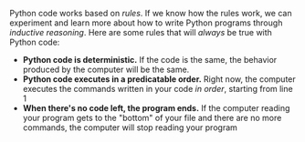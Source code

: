 Python code works based on *rules*. If we know how the rules work, we can experiment and learn more about how to write Python programs through *inductive reasoning*. Here are some rules that will *always* be true with Python code:

* **Python code is deterministic.** If the code is the same, the behavior produced by the computer will be the same.
* **Python code executes in a predicatable order.** Right now, the computer executes the commands written in your code *in order*, starting from line 1
* **When there's no code left, the program ends.** If the computer reading your program gets to the "bottom" of your file and there are no more commands, the computer will stop reading your program